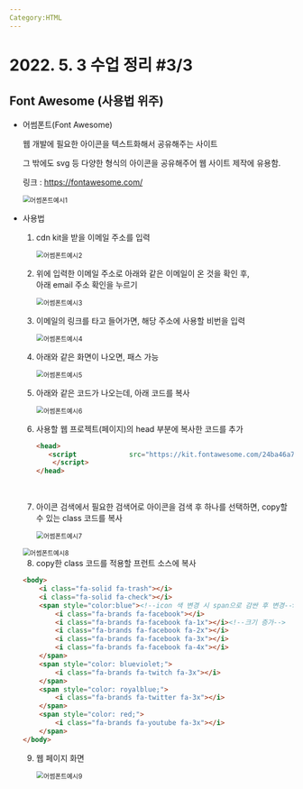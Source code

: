 ```yaml
---
Category:HTML
---
```




# 2022. 5. 3 수업 정리 #3/3

## Font Awesome (사용법 위주)



+ 어썸폰트(Font Awesome)

  웹 개발에 필요한 아이콘을 텍스트화해서 공유해주는 사이트<br>

  그 밖에도 svg 등 다양한 형식의 아이콘을 공유해주어 웹 사이트 제작에 유용함.<br>

  링크 : https://fontawesome.com/

  <img src="../images/2022-05-05-class15(어썸폰트)/어썸폰트예시1.png" alt="어썸폰트예시1" style="zoom:80%;" /><br>

* 사용법

  1. cdn kit을 받을 이메일 주소를 입력

     <img src="../images/2022-05-05-class15(어썸폰트)/어썸폰트예시2.png" alt="어썸폰트예시2" style="zoom:80%;" /><br>

  2. 위에 입력한 이메일 주소로 아래와 같은 이메일이 온 것을 확인 후,<br>아래 email 주소 확인을 누르기

     <img src="../images/2022-05-05-class15(어썸폰트)/어썸폰트예시3.png" alt="어썸폰트예시3" style="zoom:80%;" /><br>

  3. 이메일의 링크를 타고 들어가면, 해당 주소에 사용할 비번을 입력

     <img src="../images/2022-05-05-class15(어썸폰트)/어썸폰트예시4.png" alt="어썸폰트예시4" style="zoom:80%;" /><br>

  4. 아래와 같은 화면이 나오면, 패스 가능

     <img src="../images/2022-05-05-class15(어썸폰트)/어썸폰트예시5.png" alt="어썸폰트예시5" style="zoom:80%;" /><br>

  5. 아래와 같은 코드가 나오는데, 아래 코드를 복사

     <img src="../images/2022-05-05-class15(어썸폰트)/어썸폰트예시6.png" alt="어썸폰트예시6" style="zoom:80%;" /><br>

  6. 사용할 웹 프로젝트(페이지)의 head 부분에 복사한 코드를 추가

     ```html
     <head>
     	<script    			src="https://kit.fontawesome.com/24ba46a7a7.js" crossorigin="anonymous">
         </script>
     </head>
     ```

  <br>

  7. 아이콘 검색에서 필요한 검색어로 아이콘을 검색 후 하나를 선택하면, copy할 수 있는 class 코드를 복사

     <img src="../images/2022-05-05-class15(어썸폰트)/어썸폰트예시7.png" alt="어썸폰트예시7" style="zoom:80%;" /><br>

  <img src="../images/2022-05-05-class15(어썸폰트)/어썸폰트예시8.png" alt="어썸폰트예시8" style="zoom:80%;" />

  <br>

  8. copy한 class 코드를 적용할 프런트 소스에 복사

    ```html
    <body>
        <i class="fa-solid fa-trash"></i>
        <i class="fa-solid fa-check"></i>
        <span style="color:blue"><!--icon 색 변경 시 span으로 감싼 후 변경-->>
            <i class="fa-brands fa-facebook"></i>
            <i class="fa-brands fa-facebook fa-1x"></i><!--크기 증가-->
            <i class="fa-brands fa-facebook fa-2x"></i>
            <i class="fa-brands fa-facebook fa-3x"></i>
            <i class="fa-brands fa-facebook fa-4x"></i>
        </span>
        <span style="color: blueviolet;">
            <i class="fa-brands fa-twitch fa-3x"></i>
        </span>
        <span style="color: royalblue;">
            <i class="fa-brands fa-twitter fa-3x"></i>
        </span>
        <span style="color: red;">
            <i class="fa-brands fa-youtube fa-3x"></i>
        </span>
    </body>
    ```

  9. 웹 페이지 화면

     <img src="../images/2022-05-05-class15(어썸폰트)/어썸폰트예시9.png" alt="어썸폰트예시9" style="zoom:80%;" />

  
